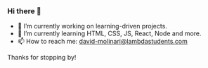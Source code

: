 ### Hi there 👋

- 🔭 I’m currently working on learning-driven projects.
- 🌱 I’m currently learning HTML, CSS, JS, React, Node and more.
- 📫 How to reach me: david-molinari@lambdastudents.com

Thanks for stopping by!
